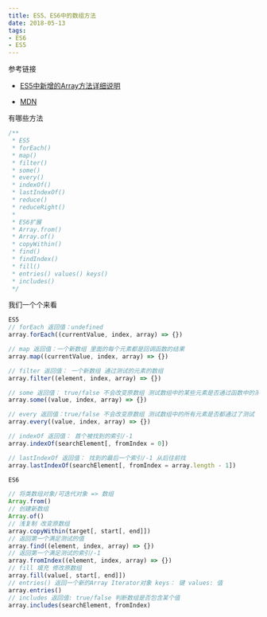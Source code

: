 ```yaml
---
title: ES5、ES6中的数组方法
date: 2018-05-13 
tags: 
- ES6 
- ES5
---
```


参考链接
- [ES5中新增的Array方法详细说明](http://www.zhangxinxu.com/wordpress/2013/04/es5%E6%96%B0%E5%A2%9E%E6%95%B0%E7%BB%84%E6%96%B9%E6%B3%95/)

- [MDN](https://developer.mozilla.org/zh-CN/docs/Web/JavaScript/Reference/Global_Objects/Array/from)

有哪些方法

```js
/**
 * ES5
 * forEach()
 * map()
 * filter()
 * some()
 * every()
 * indexOf()
 * lastIndexOf()
 * reduce()
 * reduceRight()
 * 
 * ES6扩展
 * Array.from()
 * Array.of()
 * copyWithin()
 * find()
 * findIndex()
 * fill()
 * entries() values() keys()
 * includes()
 */
```

我们一个个来看

```js
ES5
// forEach 返回值：undefined
array.forEach((currentValue, index, array) => {})

// map 返回值：一个新数组 里面的每个元素都是回调函数的结果
array.map((currentValue, index, array) => {})

// filter 返回值： 一个新数组 通过测试的元素的数组
array.filter((element, index, array) => {})

// some 返回值： true/false 不会改变原数组 测试数组中的某些元素是否通过函数中的测试
array.some((value, index, array) => {})

// every 返回值：true/false 不会改变原数组 测试数组中的所有元素是否都通过了测试
array.every((value, index, array) => {})

// indexOf 返回值： 首个被找到的索引/-1
array.indexOf(searchElement[, fromIndex = 0]) 

// lastIndexOf 返回值： 找到的最后一个索引/-1 从后往前找
array.lastIndexOf(searchElement[, fromIndex = array.length - 1])
```

```js
ES6

// 将类数组对象/可迭代对象 => 数组
Array.from()
// 创建新数组
Array.of()
// 浅复制 改变原数组
array.copyWithin(target[, start[, end]])
// 返回第一个满足测试的值
array.find((element, index, array) => {})
// 返回第一个满足测试的索引/-1
array.fromIndex((element, index, array) => {})
// fill 填充 修改原数组
array.fill(value[, start[, end]])
// entries() 返回一个新的Array Iterator对象 keys： 键 values: 值
array.entries()
// includes 返回值: true/false 判断数组是否包含某个值
array.includes(searchElement, fromIndex)
```
